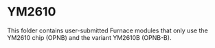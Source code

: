 # YM2610 
This folder contains user-submitted Furnace modules that only use the YM2610 chip (OPNB) and the variant YM2610B (OPNB-B).
